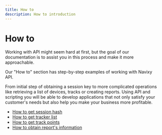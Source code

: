 ```yaml
---
title: How to
description: How to introduction
---
```


# How to

Working with API might seem hard at first, but the goal of our documentation is to assist you in this process and make
it more approachable.

Our "How to" section has step-by-step examples of working with Navixy API.

From initial step of obtaining a session key to more complicated operations like retrieving a list of devices, tracks or
creating reports. Using API and scripting you will be able to develop applications that not only satisfy your customer's
needs but also help you make your business more profitable.

* [How to get session hash](./get-session-hash.md)
* [How to get tracker list](./get-tracker-list.md)
* [How to get track points](./get-track-points.md)
* [How to obtain report's information](./how-to-obtain-information-from-report.md)